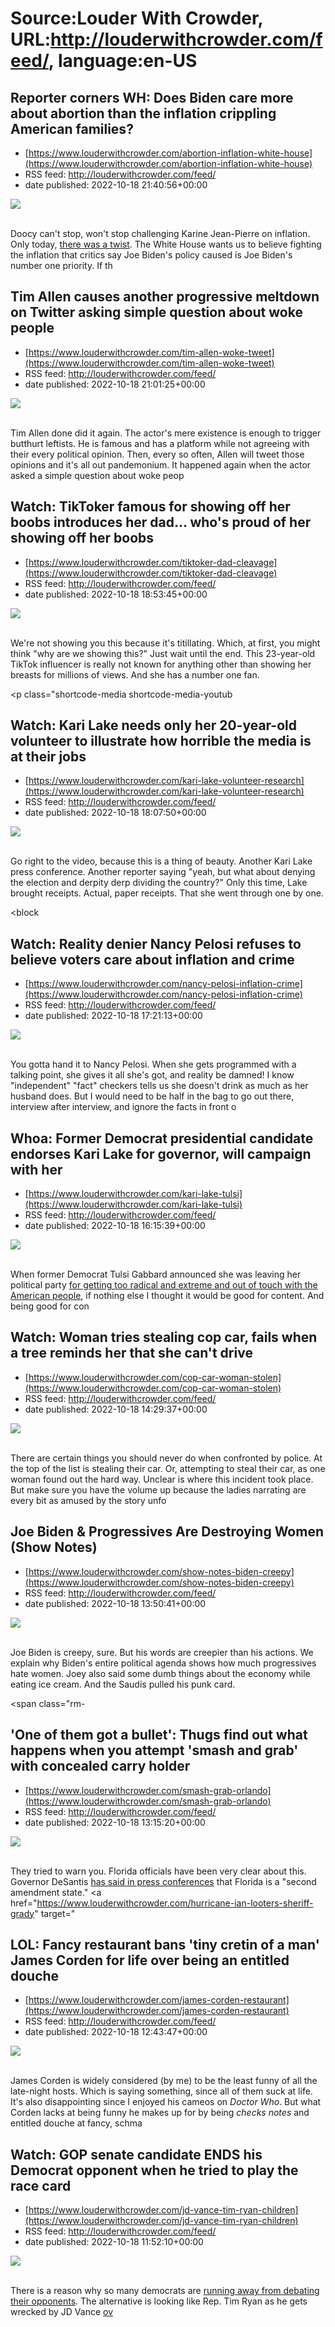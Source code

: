 # Source:Louder With Crowder, URL:http://louderwithcrowder.com/feed/, language:en-US

## Reporter corners WH: Does Biden care more about abortion than the inflation crippling American families?
 - [https://www.louderwithcrowder.com/abortion-inflation-white-house](https://www.louderwithcrowder.com/abortion-inflation-white-house)
 - RSS feed: http://louderwithcrowder.com/feed/
 - date published: 2022-10-18 21:40:56+00:00

<img src="https://www.louderwithcrowder.com/media-library/image.png?id=31965222&amp;width=1245&amp;height=700&amp;coordinates=0%2C8%2C0%2C112" /><br /><br /><p>
	Doocy can't stop, won't stop challenging Karine Jean-Pierre on inflation. Only today, <a href="https://www.louderwithcrowder.com/inflation-doocy-kjp-potus" target="_blank">there was a twist</a>. The White House wants us to believe fighting the inflation that critics say Joe Biden's policy caused is Joe Biden's number one priority. If th

## Tim Allen causes another progressive meltdown on Twitter asking simple question about woke people
 - [https://www.louderwithcrowder.com/tim-allen-woke-tweet](https://www.louderwithcrowder.com/tim-allen-woke-tweet)
 - RSS feed: http://louderwithcrowder.com/feed/
 - date published: 2022-10-18 21:01:25+00:00

<img src="https://www.louderwithcrowder.com/media-library/image.png?id=31965110&amp;width=1245&amp;height=700&amp;coordinates=0%2C66%2C0%2C58" /><br /><br /><p>Tim Allen done did it again. The actor's mere existence is enough to trigger butthurt leftists. He is famous and has a platform while not agreeing with their every political opinion.  Then, every so often, Allen will tweet those opinions and it's all out pandemonium. It happened again when the actor asked a simple question about woke peop

## Watch: TikToker famous for showing off her boobs introduces her dad... who's proud of her showing off her boobs
 - [https://www.louderwithcrowder.com/tiktoker-dad-cleavage](https://www.louderwithcrowder.com/tiktoker-dad-cleavage)
 - RSS feed: http://louderwithcrowder.com/feed/
 - date published: 2022-10-18 18:53:45+00:00

<img src="https://www.louderwithcrowder.com/media-library/image.png?id=31961720&amp;width=1200&amp;height=800&amp;coordinates=0%2C0%2C24%2C0" /><br /><br /><p>We're not showing you this because it's titillating. Which, at first, you might think "why are we showing this?" Just wait until the end. This 23-year-old TikTok influencer is really not known for anything other than showing her breasts for millions of views. And she has a number one fan.</p><p class="shortcode-media shortcode-media-youtub

## Watch: Kari Lake needs only her 20-year-old volunteer to illustrate how horrible the media is at their jobs
 - [https://www.louderwithcrowder.com/kari-lake-volunteer-research](https://www.louderwithcrowder.com/kari-lake-volunteer-research)
 - RSS feed: http://louderwithcrowder.com/feed/
 - date published: 2022-10-18 18:07:50+00:00

<img src="https://www.louderwithcrowder.com/media-library/image.png?id=31960957&amp;width=1200&amp;height=800&amp;coordinates=0%2C0%2C24%2C0" /><br /><br /><p>Go right to the video, because this is a thing of beauty. Another Kari Lake press conference. Another reporter saying "yeah, but what about denying the election and derpity derp dividing the country?" Only this time, Lake brought receipts. Actual, paper receipts. That she went through one by one.</p><div class="rm-embed embed-media"><block

## Watch: Reality denier Nancy Pelosi refuses to believe voters care about inflation and crime
 - [https://www.louderwithcrowder.com/nancy-pelosi-inflation-crime](https://www.louderwithcrowder.com/nancy-pelosi-inflation-crime)
 - RSS feed: http://louderwithcrowder.com/feed/
 - date published: 2022-10-18 17:21:13+00:00

<img src="https://www.louderwithcrowder.com/media-library/image.png?id=31960356&amp;width=1245&amp;height=700&amp;coordinates=0%2C0%2C0%2C211" /><br /><br /><p>You gotta hand it to Nancy Pelosi. When she gets programmed with a talking point, she gives it all she's got, and reality be damned! I know "independent" "fact" checkers tells us she doesn't drink as much as her husband does. But I would need to be half in the bag to go out there, interview after interview, and ignore the facts in front o

## Whoa: Former Democrat presidential candidate endorses Kari Lake for governor, will campaign with her
 - [https://www.louderwithcrowder.com/kari-lake-tulsi](https://www.louderwithcrowder.com/kari-lake-tulsi)
 - RSS feed: http://louderwithcrowder.com/feed/
 - date published: 2022-10-18 16:15:39+00:00

<img src="https://www.louderwithcrowder.com/media-library/image.png?id=31959161&amp;width=1200&amp;height=800&amp;coordinates=0%2C0%2C24%2C0" /><br /><br /><p>When former Democrat Tulsi Gabbard announced she was leaving her political party <a href="https://www.louderwithcrowder.com/tulsi-gabbard-leaving-democratic-party" target="_blank">for getting too radical and extreme and out of touch with the American people</a>, if nothing else I thought it would be good for content. And being good for con

## Watch: Woman tries stealing cop car, fails when a tree reminds her that she can't drive
 - [https://www.louderwithcrowder.com/cop-car-woman-stolen](https://www.louderwithcrowder.com/cop-car-woman-stolen)
 - RSS feed: http://louderwithcrowder.com/feed/
 - date published: 2022-10-18 14:29:37+00:00

<img src="https://www.louderwithcrowder.com/media-library/image.png?id=31958218&amp;width=1200&amp;height=600&amp;coordinates=0%2C99%2C0%2C99" /><br /><br /><p>There are certain things you should never do when confronted by police. At the top of the list is stealing their car. Or, attempting to steal their car, as one woman found out the hard way. Unclear is where this incident took place. But make sure you have the volume up because the ladies narrating are every bit as amused by the story unfo

## Joe Biden & Progressives Are Destroying Women (Show Notes)
 - [https://www.louderwithcrowder.com/show-notes-biden-creepy](https://www.louderwithcrowder.com/show-notes-biden-creepy)
 - RSS feed: http://louderwithcrowder.com/feed/
 - date published: 2022-10-18 13:50:41+00:00

<img src="https://www.louderwithcrowder.com/media-library/image.jpg?id=31958128&amp;width=1200&amp;height=800&amp;coordinates=0%2C0%2C24%2C0" /><br /><br /><p>Joe Biden is creepy, sure. But his words are creepier than his actions. We explain why Biden's entire political agenda shows how much progressives hate women. Joey also said some dumb things about the economy while eating ice cream. And the Saudis pulled his punk card.</p><p class="shortcode-media shortcode-media-youtube">
<span class="rm-

## 'One of them got a bullet': Thugs find out what happens when you attempt 'smash and grab' with concealed carry holder
 - [https://www.louderwithcrowder.com/smash-grab-orlando](https://www.louderwithcrowder.com/smash-grab-orlando)
 - RSS feed: http://louderwithcrowder.com/feed/
 - date published: 2022-10-18 13:15:20+00:00

<img src="https://www.louderwithcrowder.com/media-library/image.png?id=31957923&amp;width=1245&amp;height=700&amp;coordinates=0%2C59%2C0%2C59" /><br /><br /><p>They tried to warn you. Florida officials have been very clear about this. Governor DeSantis <a href="https://www.louderwithcrowder.com/ron-desantis-looting" target="_blank">has said in press conferences</a> that Florida is a "second amendment state." <a href="https://www.louderwithcrowder.com/hurricane-ian-looters-sheriff-grady" target="

## LOL: Fancy restaurant bans 'tiny cretin of a man' James Corden for life over being an entitled douche
 - [https://www.louderwithcrowder.com/james-corden-restaurant](https://www.louderwithcrowder.com/james-corden-restaurant)
 - RSS feed: http://louderwithcrowder.com/feed/
 - date published: 2022-10-18 12:43:47+00:00

<img src="https://www.louderwithcrowder.com/media-library/image.jpg?id=31957729&amp;width=1245&amp;height=700&amp;coordinates=0%2C16%2C0%2C102" /><br /><br /><p>James Corden is widely considered (by me) to be the least funny of all the late-night hosts. Which is saying something, since all of them suck at life. It's also disappointing since I enjoyed his cameos on <em>Doctor Who</em>. But what Corden lacks at being funny he makes up for by being *checks notes* and entitled douche at fancy, schma

## Watch: GOP senate candidate ENDS his Democrat opponent when he tried to play the race card
 - [https://www.louderwithcrowder.com/jd-vance-tim-ryan-children](https://www.louderwithcrowder.com/jd-vance-tim-ryan-children)
 - RSS feed: http://louderwithcrowder.com/feed/
 - date published: 2022-10-18 11:52:10+00:00

<img src="https://www.louderwithcrowder.com/media-library/image.png?id=31957516&amp;width=1245&amp;height=700&amp;coordinates=0%2C0%2C0%2C118" /><br /><br /><p>There is a reason why so many democrats are <a href="https://www.louderwithcrowder.com/katie-hobbs-uber-driver" target="_blank">running away from debating their opponents</a>. The alternative is looking like Rep. Tim Ryan as he gets wrecked by JD Vance <a href="https://www.louderwithcrowder.com/jd-vance-tim-ryan-debate" target="_blank">ov

